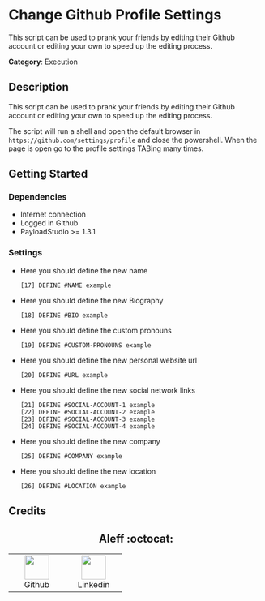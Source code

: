 # Change Github Profile Settings

This script can be used to prank your friends by editing their Github account or editing your own to speed up the editing process.

**Category**: Execution

## Description

This script can be used to prank your friends by editing their Github account or editing your own to speed up the editing process.

The script will run a shell and open the default browser in `https://github.com/settings/profile` and close the powershell. When the page is open go to the profile settings TABing many times.

## Getting Started

### Dependencies

* Internet connection
* Logged in Github
* PayloadStudio >= 1.3.1

### Settings

- Here you should define the new name

    ```DuckyScript
    [17] DEFINE #NAME example
    ```

- Here you should define the new Biography

    ```DuckyScript
    [18] DEFINE #BIO example
    ```

- Here you should define the custom pronouns

    ```DuckyScript
    [19] DEFINE #CUSTOM-PRONOUNS example
    ```

- Here you should define the new personal website url

    ```DuckyScript
    [20] DEFINE #URL example
    ```

- Here you should define the new social network links

    ```DuckyScript
    [21] DEFINE #SOCIAL-ACCOUNT-1 example
    [22] DEFINE #SOCIAL-ACCOUNT-2 example
    [23] DEFINE #SOCIAL-ACCOUNT-3 example
    [24] DEFINE #SOCIAL-ACCOUNT-4 example
    ```

- Here you should define the new company

    ```DuckyScript
    [25] DEFINE #COMPANY example
    ```

- Here you should define the new location

    ```DuckyScript
    [26] DEFINE #LOCATION example
    ```

## Credits

<h2 align="center"> Aleff :octocat: </h2>
<div align=center>
<table>
  <tr>
    <td align="center" width="96">
      <a href="https://github.com/aleff-github">
        <img src=https://github.com/aleff-github/aleff-github/blob/main/img/github.png?raw=true width="48" height="48" />
      </a>
      <br>Github
    </td>
    <td align="center" width="96">
      <a href="https://www.linkedin.com/in/alessandro-greco-aka-aleff/">
        <img src=https://github.com/aleff-github/aleff-github/blob/main/img/linkedin.png?raw=true width="48" height="48" />
      </a>
      <br>Linkedin
    </td>
  </tr>
</table>
</div>
